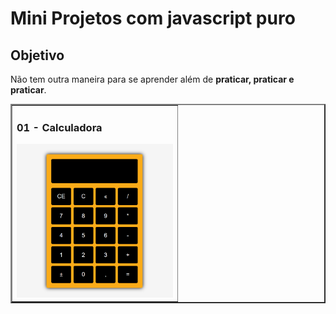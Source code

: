 # Mini Projetos com javascript puro

## Objetivo
Não tem outra maneira para se aprender além de **praticar, praticar e praticar**.

<table border="2">
  <tr>
    <td>
      <h3>01 - Calculadora</h3>
      <a href="https://fernandoleonid.github.io/mini-projetos-js/01-Calculadora/"><img src="./img/01-Calculadora.gif" width="250px" ></a>
    </td>
  </tr>
  
</table>
